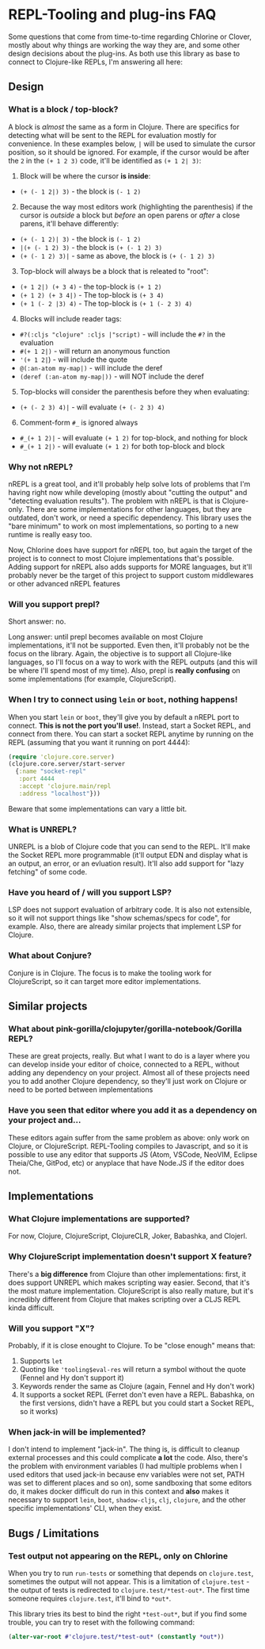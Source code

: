 # REPL-Tooling and plug-ins FAQ

Some questions that come from time-to-time regarding Chlorine or Clover, mostly about why things are working the way they are, and some other design decisions about the plug-ins. As both use this library as base to connect to Clojure-like REPLs, I'm answering all here:

## Design
### What is a block / top-block?
A block is _almost_ the same as a form in Clojure. There are specifics for detecting what will be sent to the REPL for evaluation mostly for convenience. In these examples below, `|` will be used to simulate the cursor position, so it should be ignored. For example, if the cursor would be after the `2` in the `(+ 1 2 3)` code, it'll be identified as `(+ 1 2| 3)`:

1. Block will be where the cursor **is inside**:
* `(+ (- 1 2|) 3)` - the block is `(- 1 2)`

2. Because the way most editors work (highlighting the parenthesis) if the cursor is _outside_ a block but _before_ an open parens or _after_ a close parens, it'll behave differently:
* `(+ (- 1 2)| 3)` - the block is `(- 1 2)`
* `|(+ (- 1 2) 3)` - the block is `(+ (- 1 2) 3)`
* `(+ (- 1 2) 3)|` - same as above, the block is `(+ (- 1 2) 3)`

3. Top-block will always be a block that is releated to "root":
* `(+ 1 2|) (+ 3 4)` - the top-block is `(+ 1 2)`
* `(+ 1 2) (+ 3 4|)` - The top-block is `(+ 3 4)`
* `(+ 1 (- 2 |3) 4)` - The top-block is `(+ 1 (- 2 3) 4)`

4. Blocks will include reader tags:
* `#?(:cljs "clojure" :cljs |"script)` - will include the `#?` in the evaluation
* `#(+ 1 2|)` - will return an anonymous function
* `'(+ 1 2|`) - will include the quote
* `@(:an-atom my-map|)` - will include the deref
* `(deref (:an-atom my-map|))` - will NOT include the deref

5. Top-blocks will consider the parenthesis before they when evaluating:
* `(+ (- 2 3) 4)|` - will evaluate `(+ (- 2 3) 4)`

6. Comment-form `#_` is ignored always
* `#_(+ 1 2)|` - will evaluate `(+ 1 2)` for top-block, and nothing for block
* `#_(+ 1 2|)` - will evaluate `(+ 1 2)` for both top-block and block

### Why not nREPL?
nREPL is a great tool, and it'll probably help solve lots of problems that I'm having right now while developing (mostly about "cutting the output" and "detecting evaluation results"). The problem with nREPL is that is Clojure-only. There are some implementations for other languages, but they are outdated, don't work, or need a specific dependency. This library uses the "bare minimum" to work on most implementations, so porting to a new runtime is really easy too.

Now, Chlorine does have support for nREPL too, but again the target of the project is to connect to most Clojure implementations that's possible. Adding support for nREPL also adds supports for MORE languages, but it'll probably never be the target of this project to support custom middlewares or other advanced nREPL features

### Will you support prepl?
Short answer: no.

Long answer: until prepl becomes available on most Clojure implementations, it'll not be supported. Even then, it'll probably not be the focus on the library. Again, the objective is to support all Clojure-like languages, so I'll focus on a way to work with the REPL outputs (and this will be where I'll spend most of my time). Also, prepl is **really confusing** on some implementations (for example, ClojureScript).

### When I try to connect using `lein` or `boot`, nothing happens!
When you start `lein` or `boot`, they'll give you by default a nREPL port to connect. **This is not the port you'll use!**. Instead, start a Socket REPL, and connect from there. You can start a socket REPL anytime by running on the REPL (assuming that you want it running on port 4444):

```clojure
(require 'clojure.core.server)
(clojure.core.server/start-server
  {:name "socket-repl"
   :port 4444
   :accept 'clojure.main/repl
   :address "localhost"}))
```

Beware that some implementations can vary a little bit.

### What is UNREPL?
UNREPL is a blob of Clojure code that you can send to the REPL. It'll make the Socket REPL more programmable (it'll output EDN and display what is an output, an error, or an evluation result). It'll also add support for "lazy fetching" of some code.

### Have you heard of / will you support LSP?
LSP does not support evaluation of arbitrary code. It is also not extensible, so it will not support things like "show schemas/specs for code", for example. Also, there are already similar projects that implement LSP for Clojure.

### What about Conjure?
Conjure is in Clojure. The focus is to make the tooling work for ClojureScript, so it can target more editor implementations.

## Similar projects
### What about pink-gorilla/clojupyter/gorilla-notebook/Gorilla REPL?
These are great projects, really. But what I want to do is a layer where you can develop inside your editor of choice, connected to a REPL, without adding any dependency on your project. Almost all of these projects need you to add another Clojure dependency, so they'll just work on Clojure or need to be ported between implementations

### Have you seen that editor where you add it as a dependency on your project and...
These editors again suffer from the same problem as above: only work on Clojure, or ClojureScript. REPL-Tooling compiles to Javascript, and so it is possible to use any editor that supports JS (Atom, VSCode, NeoVIM, Eclipse Theia/Che, GitPod, etc) or anyplace that have Node.JS if the editor does not.

## Implementations

### What Clojure implementations are supported?
For now, Clojure, ClojureScript, ClojureCLR, Joker, Babashka, and Clojerl.

### Why ClojureScript implementation doesn't support X feature?
There's a **big difference** from Clojure than other implementations: first, it does support UNREPL which makes scripting way easier. Second, that it's the most mature implementation. ClojureScript is also really mature, but it's incredibly different from Clojure that makes scripting over a CLJS REPL kinda difficult.

### Will you support "X"?
Probably, if it is close enought to Clojure. To be "close enough" means that:

1. Supports `let`
1. Quoting like `'tooling$eval-res` will return a symbol without the quote (Fennel and Hy don't support it)
1. Keywords render the same as Clojure (again, Fennel and Hy don't work)
1. It supports a socket REPL (Ferret don't even have a REPL. Babashka, on the first versions, didn't have a REPL but you could start a Socket REPL, so it works)

### When jack-in will be implemented?
I don't intend to implement "jack-in". The thing is, is difficult to cleanup external processes and this could complicate **a lot** the code. Also, there's the problem with environment variables (I had multiple problems when I used editors that used jack-in because env variables were not set, PATH was set to different places and so on), some sandboxing that some editors do, it makes docker difficult do run in this context and **also** makes it necessary to support `lein`, `boot`, `shadow-cljs`, `clj`, `clojure`, and the other specific implementations' CLI, when they exist.

## Bugs / Limitations

### Test output not appearing on the REPL, only on Chlorine
When you try to run `run-tests` or something that depends on `clojure.test`, sometimes the output will not appear. This is a limitation of `clojure.test` - the output of tests is redirected to `clojure.test/*test-out*`. The first time someone requires `clojure.test`, it'll bind to `*out*`.

This library tries its best to bind the right `*test-out*`, but if you find some trouble, you can try to reset with the following command:
```clojure
(alter-var-root #'clojure.test/*test-out* (constantly *out*))
```
